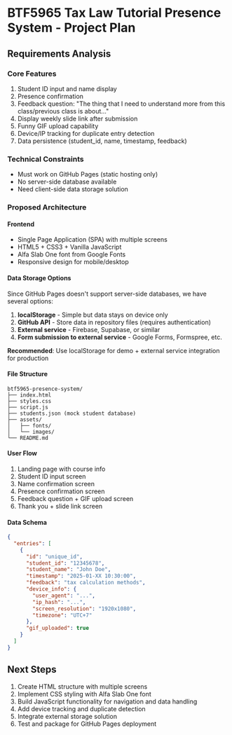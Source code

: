 # BTF5965 Tax Law Tutorial Presence System - Project Plan

## Requirements Analysis

### Core Features
1. Student ID input and name display
2. Presence confirmation
3. Feedback question: "The thing that I need to understand more from this class/previous class is about..."
4. Display weekly slide link after submission
5. Funny GIF upload capability
6. Device/IP tracking for duplicate entry detection
7. Data persistence (student_id, name, timestamp, feedback)

### Technical Constraints
- Must work on GitHub Pages (static hosting only)
- No server-side database available
- Need client-side data storage solution

### Proposed Architecture

#### Frontend
- Single Page Application (SPA) with multiple screens
- HTML5 + CSS3 + Vanilla JavaScript
- Alfa Slab One font from Google Fonts
- Responsive design for mobile/desktop

#### Data Storage Options
Since GitHub Pages doesn't support server-side databases, we have several options:
1. **localStorage** - Simple but data stays on device only
2. **GitHub API** - Store data in repository files (requires authentication)
3. **External service** - Firebase, Supabase, or similar
4. **Form submission to external service** - Google Forms, Formspree, etc.

**Recommended**: Use localStorage for demo + external service integration for production

#### File Structure
```
btf5965-presence-system/
├── index.html
├── styles.css
├── script.js
├── students.json (mock student database)
├── assets/
│   ├── fonts/
│   └── images/
└── README.md
```

#### User Flow
1. Landing page with course info
2. Student ID input screen
3. Name confirmation screen
4. Presence confirmation screen
5. Feedback question + GIF upload screen
6. Thank you + slide link screen

#### Data Schema
```json
{
  "entries": [
    {
      "id": "unique_id",
      "student_id": "12345678",
      "student_name": "John Doe",
      "timestamp": "2025-01-XX 10:30:00",
      "feedback": "tax calculation methods",
      "device_info": {
        "user_agent": "...",
        "ip_hash": "...",
        "screen_resolution": "1920x1080",
        "timezone": "UTC+7"
      },
      "gif_uploaded": true
    }
  ]
}
```

## Next Steps
1. Create HTML structure with multiple screens
2. Implement CSS styling with Alfa Slab One font
3. Build JavaScript functionality for navigation and data handling
4. Add device tracking and duplicate detection
5. Integrate external storage solution
6. Test and package for GitHub Pages deployment

